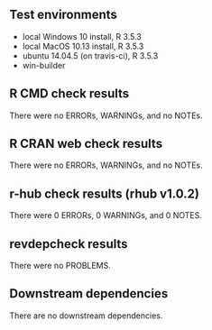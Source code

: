 ## Test environments
* local Windows 10 install, R 3.5.3
* local MacOS 10.13 install, R 3.5.3
* ubuntu 14.04.5 (on travis-ci), R 3.5.3
* win-builder

## R CMD check results
There were no ERRORs, WARNINGs, and no NOTEs.

## R CRAN web check results
There were no ERRORs, WARNINGs, and no NOTEs.

## r-hub check results (rhub v1.0.2)
There were 0 ERRORs, 0 WARNINGs, and 0 NOTES.

## revdepcheck results
There were no PROBLEMS.

## Downstream dependencies
There are no downstream dependencies.
